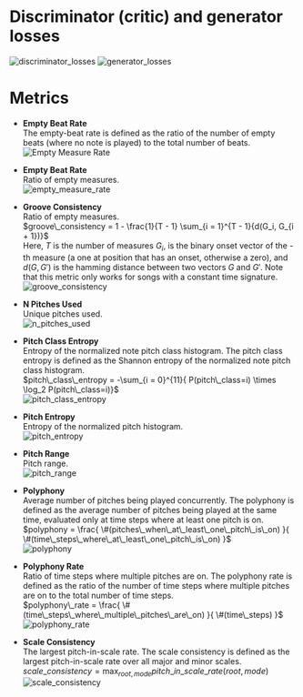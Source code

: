 # Discriminator (critic) and generator losses
![discriminator_losses](figures/discriminator_losses.png)
![generator_losses](figures/generator_losses.png)
# Metrics

- **Empty Beat Rate**<br>
The empty-beat rate is defined as the ratio of the number of empty beats (where no note is played) to the total number of beats.<br>
![Empty Measure Rate](figures/empty_beat_rate.png)<br>

- **Empty Beat Rate**<br>
Ratio of empty measures.<br>
![empty_measure_rate](figures/empty_measure_rate.png)<br>

- **Groove Consistency**<br>
Ratio of empty measures.<br>
$groove\_consistency = 1 - \frac{1}{T - 1} \sum_{i = 1}^{T - 1}{d(G_i, G_{i + 1})}$ <br>
Here, $T$ is the number of measures $G_i$,  is the binary onset vector of the -th measure (a one at position that has an onset, otherwise a zero), and $d(G,G')$  is the hamming distance between two vectors $G$ and $G'$. Note that this metric only works for songs with a constant time signature.<br>
![groove_consistency](figures/groove_consistency.png)<br>

- **N Pitches Used**<br>
Unique pitches used.<br>
![n_pitches_used](figures/n_pitches_used.png)<br>

- **Pitch Class Entropy**<br>
Entropy of the normalized note pitch class histogram.
The pitch class entropy is defined as the Shannon entropy of the normalized note pitch class histogram.<br>
$pitch\_class\_entropy = -\sum_{i = 0}^{11}{
    P(pitch\_class=i) \times \log_2 P(pitch\_class=i)}$<br>
![pitch_class_entropy](figures/pitch_class_entropy.png)<br>

- **Pitch Entropy**<br>
Entropy of the normalized pitch histogram.<br>
![pitch_entropy](figures/pitch_entropy.png)<br>

- **Pitch Range**<br>
Pitch range.<br>
![pitch_range](figures/pitch_range.png)<br>

- **Polyphony**<br>
Average number of pitches being played concurrently.
The polyphony is defined as the average number of pitches being played at the same time, evaluated only at time steps where at least one pitch is on.<br>
$polyphony = \frac{
    \#(pitches\_when\_at\_least\_one\_pitch\_is\_on)
}{
    \#(time\_steps\_where\_at\_least\_one\_pitch\_is\_on)
}$ <br>
![polyphony](figures/polyphony.png)<br>

- **Polyphony Rate**<br>
Ratio of time steps where multiple pitches are on.
The polyphony rate is defined as the ratio of the number of time steps where multiple pitches are on to the total number of time steps.<br>
$polyphony\_rate = \frac{
    \#(time\_steps\_where\_multiple\_pitches\_are\_on)
}{
    \#(time\_steps)
}$<br>
![polyphony_rate](figures/polyphony_rate.png)<br>

- **Scale Consistency**<br>
The largest pitch-in-scale rate.
The scale consistency is defined as the largest pitch-in-scale rate over all major and minor scales.<br>
$scale\_consistency = \max_{root, mode}{
    pitch\_in\_scale\_rate(root, mode)}$<br>
![scale_consistency](figures/scale_consistency.png)<br>